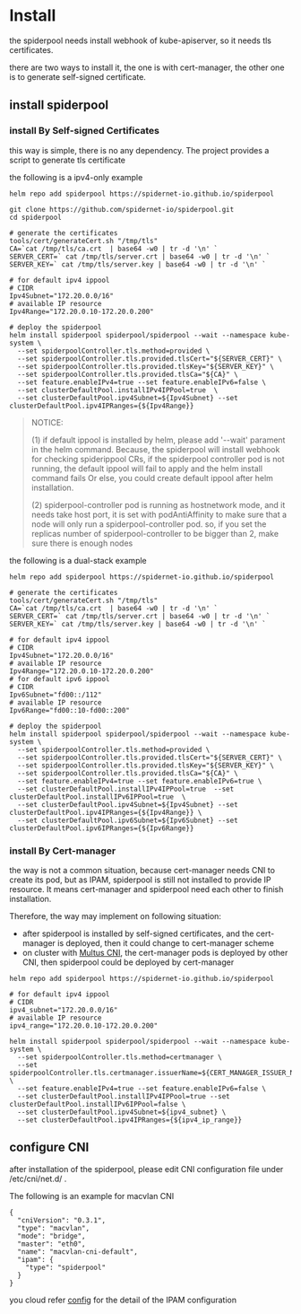 # Install

the spiderpool needs install webhook of kube-apiserver, so it needs tls certificates.

there are two ways to install it, the one is with cert-manager, the other one is to generate self-signed certificate.

## install spiderpool

### install By Self-signed Certificates

this way is simple, there is no any dependency. The project provides a script to generate tls certificate

the following is a ipv4-only example

```shell
helm repo add spiderpool https://spidernet-io.github.io/spiderpool

git clone https://github.com/spidernet-io/spiderpool.git
cd spiderpool

# generate the certificates
tools/cert/generateCert.sh "/tmp/tls"
CA=`cat /tmp/tls/ca.crt  | base64 -w0 | tr -d '\n' `
SERVER_CERT=` cat /tmp/tls/server.crt | base64 -w0 | tr -d '\n' `
SERVER_KEY=` cat /tmp/tls/server.key | base64 -w0 | tr -d '\n' `

# for default ipv4 ippool
# CIDR
Ipv4Subnet="172.20.0.0/16"
# available IP resource
Ipv4Range="172.20.0.10-172.20.0.200"

# deploy the spiderpool
helm install spiderpool spiderpool/spiderpool --wait --namespace kube-system \
  --set spiderpoolController.tls.method=provided \
  --set spiderpoolController.tls.provided.tlsCert="${SERVER_CERT}" \
  --set spiderpoolController.tls.provided.tlsKey="${SERVER_KEY}" \
  --set spiderpoolController.tls.provided.tlsCa="${CA}" \
  --set feature.enableIPv4=true --set feature.enableIPv6=false \
  --set clusterDefaultPool.installIPv4IPPool=true  \
  --set clusterDefaultPool.ipv4Subnet=${Ipv4Subnet} --set clusterDefaultPool.ipv4IPRanges={${Ipv4Range}}
```

> NOTICE:
>
> (1) if default ippool is installed by helm, please add '--wait' parament in the helm command. Because, the spiderpool will install
> webhook for checking spiderippool CRs, if the spiderpool controller pod is not running, the default ippool will fail to apply and the helm install command fails
> Or else, you could create default ippool after helm installation.
>
> (2) spiderpool-controller pod is running as hostnetwork mode, and it needs take host port,
> it is set with podAntiAffinity to make sure that a node will only run a spiderpool-controller pod.
> so, if you set the replicas number of spiderpool-controller to be bigger than 2, make sure there is enough nodes

the following is a dual-stack example

```shell
helm repo add spiderpool https://spidernet-io.github.io/spiderpool

# generate the certificates
tools/cert/generateCert.sh "/tmp/tls"
CA=`cat /tmp/tls/ca.crt  | base64 -w0 | tr -d '\n' `
SERVER_CERT=` cat /tmp/tls/server.crt | base64 -w0 | tr -d '\n' `
SERVER_KEY=` cat /tmp/tls/server.key | base64 -w0 | tr -d '\n' `

# for default ipv4 ippool
# CIDR
Ipv4Subnet="172.20.0.0/16"
# available IP resource
Ipv4Range="172.20.0.10-172.20.0.200"
# for default ipv6 ippool
# CIDR
Ipv6Subnet="fd00::/112"
# available IP resource
Ipv6Range="fd00::10-fd00::200"

# deploy the spiderpool
helm install spiderpool spiderpool/spiderpool --wait --namespace kube-system \
  --set spiderpoolController.tls.method=provided \
  --set spiderpoolController.tls.provided.tlsCert="${SERVER_CERT}" \
  --set spiderpoolController.tls.provided.tlsKey="${SERVER_KEY}" \
  --set spiderpoolController.tls.provided.tlsCa="${CA}" \
  --set feature.enableIPv4=true --set feature.enableIPv6=true \
  --set clusterDefaultPool.installIPv4IPPool=true  --set clusterDefaultPool.installIPv6IPPool=true  \
  --set clusterDefaultPool.ipv4Subnet=${Ipv4Subnet} --set clusterDefaultPool.ipv4IPRanges={${Ipv4Range}} \
  --set clusterDefaultPool.ipv6Subnet=${Ipv6Subnet} --set clusterDefaultPool.ipv6IPRanges={${Ipv6Range}}
```

### install By Cert-manager

the way is not a common situation, because cert-manager needs CNI to create its pod,
but as IPAM, spiderpool is still not installed to provide IP resource. It means cert-manager and spiderpool need each other to finish installation.

Therefore, the way may implement on following situation:

- after spiderpool is installed by self-signed certificates, and the cert-manager is deployed, then it could change to cert-manager scheme
- on cluster with [Multus CNI](https://github.com/k8snetworkplumbingwg/multus-cni), the cert-manager pods is deployed by other CNI, then spiderpool could be deployed by cert-manager

```shell
helm repo add spiderpool https://spidernet-io.github.io/spiderpool

# for default ipv4 ippool
# CIDR
ipv4_subnet="172.20.0.0/16"
# available IP resource
ipv4_range="172.20.0.10-172.20.0.200"

helm install spiderpool spiderpool/spiderpool --wait --namespace kube-system \
  --set spiderpoolController.tls.method=certmanager \
  --set spiderpoolController.tls.certmanager.issuerName=${CERT_MANAGER_ISSUER_NAME} \
  --set feature.enableIPv4=true --set feature.enableIPv6=false \
  --set clusterDefaultPool.installIPv4IPPool=true --set clusterDefaultPool.installIPv6IPPool=false \
  --set clusterDefaultPool.ipv4Subnet=${ipv4_subnet} \
  --set clusterDefaultPool.ipv4IPRanges={${ipv4_ip_range}}
```

## configure CNI  

after installation of the spiderpool, please edit CNI configuration file under /etc/cni/net.d/ .

The following is an example for macvlan CNI

```
{
  "cniVersion": "0.3.1",
  "type": "macvlan",
  "mode": "bridge",
  "master": "eth0",
  "name": "macvlan-cni-default",
  "ipam": {
    "type": "spiderpool"
  }
}
```

you cloud refer [config](../concepts/config.md) for the detail of the IPAM configuration
